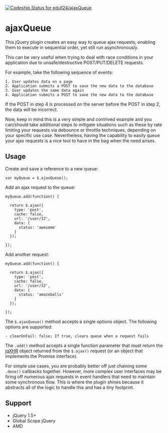 [ ![Codeship Status for edull24/ajaxQueue](https://codeship.io/projects/8523c9d0-37dd-0132-1daa-26b918746a8c/status)](https://codeship.io/projects/41831)

ajaxQueue
=========

This jQuery plugin creates an easy way to queue ajax requests, enabling them to execute in sequential order, yet still run asynchronously.

This can be very useful when trying to deal with race conditions in your application due to unsafe/destructive POST/PUT/DELETE requests.

For example, take the following sequence of events:

    1. User updates data on a page
    2. Application submits a POST to save the new data to the database
    3. User updates the same data again
    4. Application submits a POST to save the new data to the database

If the POST in step 4 is processed on the server before the POST in step 2, the data will be incorrect.

Now, keep in mind this is a very simple and contrived example and you can/should take additional steps to mitigate situations such as these by rate limiting your requests via debounce or throttle techniques, depending on your specific use case. Nevertheless, having the capability to easily queue your ajax requests is a nice tool to have in the bag when the need arises.

## Usage

Create and save a reference to a new queue:

    var myQueue = $.ajaxQueue();
    
Add an ajax request to the queue:

    myQueue.add(function() {
    
      return $.ajax({
        type: 'post',
        cache: false,
        url: '/user/32',
        data: {
          status: 'awesome'
        }
      });
      
    });
    
Add another request:

    myQueue.add(function() {
    
      return $.ajax({
        type: 'post',
        cache: false,
        url: '/user/32',
        data: {
          status: 'amazeballs'
        }
      });
      
    });
    
The `$.ajaxQueue()` method accepts a single options object. The following options are supported:

    - clearOnFail: false; If true, clears queue when a request fails

The `.add()` method accepts a single function parameter that must return the [jqXHR](http://api.jquery.com/jQuery.ajax/#jqXHR) object returned from the `$.ajax()` request (or an object that implements the Promise interface).

For simple use cases, you are probably better off just chaining some `.done()` callbacks together. However, more complex user interfaces may be firing off numerous ajax requests in event handlers that need to maintain some synchronous flow. This is where the plugin shines because it abstracts all of the logic to handle this and has a tiny footprint.

## Support

* jQuery 1.5+
* Global Scope jQuery
* AMD
